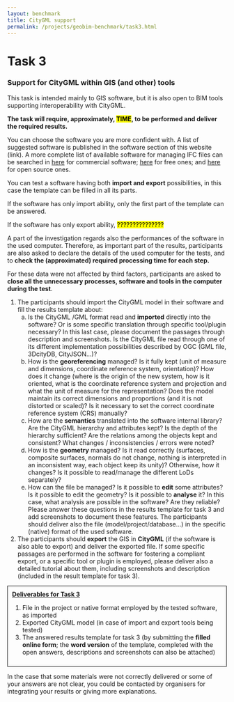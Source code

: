 ```yaml
---
layout: benchmark
title: CityGML support
permalink: /projects/geobim-benchmark/task3.html
---
```


<h1>Task 3</h1>
<h3><strong>Support for CityGML</strong> within GIS (and other) tools</h3>

This task is intended mainly to GIS software, but it is also open to BIM tools supporting interoperability with CityGML.

**The task will require, approximately, <mark>TIME</mark>, to be performed and deliver the required results.**

You can choose the software you are more confident with.
A list of suggested software is published in the software section of this website (link).
A more complete list of available software for managing IFC files can be searched in [here](http://www.citygmlwiki.org/index.php/Commercial_Software) for commercial software; [here](http://www.citygmlwiki.org/index.php/Freeware) for free ones; and [here](http://www.citygmlwiki.org/index.php?title=Open_Source) for open source ones.

You can test a software having both **import and export** possibilities, in this case the template can be filled in all its parts.

If the software has only import ability, only the first part of the template can be answered.

If the software has only export ability, <mark>???????????????</mark>

A part of the investigation regards also the performances of the software in the used computer. Therefore, as important part of the results, participants are also asked to declare the details of the used computer for the tests, and to **check the (approximated) required processing time for each step.**

For these data were not affected by third factors, participants are asked to **close all the unnecessary processes, software and tools in the computer during the test**.

<ol>
	<li>
		The participants should import the CityGML model in their software and fill the results template about:
		<ol type="a">
			<li>Is the CityGML /GML format read and <strong>imported</strong> directly into the software? Or is some specific translation through specific tool/plugin necessary? In this last case, please document the passages through description and screenshots. Is the CityGML file read through one of its different implementation possibilities described by OGC (GML file, 3DcityDB, CityJSON...)?</li>
			<li>How is the <strong>georeferencing</strong> managed? Is it fully kept (unit of measure and dimensions, coordinate reference system, orientation)? How does it change (where is the origin of the new system, how is it oriented, what is the coordinate reference system and projection and what the unit of measure for the representation? Does the model maintain its correct dimensions and proportions (and it is not distorted or scaled)? Is it necessary to set the correct coordinate reference system (CRS) manually?</li>
			<li>How are the <strong>semantics</strong> translated into the software internal library? Are the CityGML hierarchy and attributes kept? Is the depth of the hierarchy sufficient? Are the relations among the objects kept and consistent? What changes / inconsistencies / errors were noted?</li>
			<li>How is the <strong>geometry</strong> managed? Is it read correctly (surfaces, composite surfaces, normals do not change, nothing is interpreted in an inconsistent way, each object keep its unity)? Otherwise, how it changes? Is it possible to read/manage the different LoDs separately?</li>
			<li>How can the file be managed? Is it possible to <strong>edit</strong> some attributes? Is it possible to edit the geometry? Is it possible to <strong>analyse</strong> it? In this case, what analysis are possible in the software? Are they reliable?</li>
			Please answer these questions in the results template for task 3 and add screenshots to document these features.
			The participants should deliver also the file (model/project/database…) in the specific (native) format of the used software.
		</ol>
		<li>
			The participants should <strong>export</strong> the GIS in <strong>CityGML</strong> (if the software is also able to export) and deliver the exported file. If some specific passages are performed in the software for fostering a compliant export, or a specific tool or plugin is employed, please deliver also a detailed tutorial about them, including screenshots and description (included in the result template for task 3).
		</li>
	</li>
</ol>

<div style="border: 1px solid black; padding: 10px;">
	<strong style="text-decoration: underline;">Deliverables for Task 3</strong>
	<ol>
		<li>File in the project or native format employed by the tested software, as imported</li>
		<li>Exported CityGML model (in case of import and export tools being tested)</li>
		<li>The answered results template for task 3 (by submitting the <strong>filled online form</strong>; the <strong>word version</strong> of the template, completed with the open answers, descriptions and screenshots can also be attached)</li>
	</ol>
</div>

In the case that some materials were not correctly delivered or some of your answers are not clear, you could be contacted by organisers for integrating your results or giving more explanations.